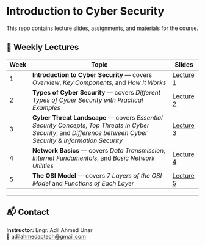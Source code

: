 # Introduction to Cyber Security

This repo contains lecture slides, assignments, and materials for the course.

## 📅 Weekly Lectures

| Week | Topic | Slides |
|------|--------|---------|
| 1 | **Introduction to Cyber Security** — covers *Overview*, *Key Components*, and *How It Works* | [Lecture 1](Week_01_Introduction/Lecture1_Introduction_to_CyberSecurity.pptx) |
| 2 | **Types of Cyber Security** — covers *Different Types of Cyber Security with Practical Examples* | [Lecture 2](Week_02_Types_of_CyberSecurity/Lecture2_Types_of_CyberSecurity.pptx) |
| 3 | **Cyber Threat Landscape** — covers *Essential Security Concepts*, *Top Threats in Cyber Security*, and *Difference between Cyber Security & Information Security* | [Lecture 3](Week_03_Cyber_Threat_Landscape/Lecture3_Cyber_Threat_Landscape.pptx) |
| 4 | **Network Basics** — covers *Data Transmission*, *Internet Fundamentals*, and *Basic Network Utilities* | [Lecture 4](Week_04_Network_Basics/Lecture4_Network_Basics.pptx) |
| 5 | **The OSI Model** — covers *7 Layers of the OSI Model* and *Functions of Each Layer* | [Lecture 5](Week_05_OSI_Model/Lecture5_OSI_Model.pptx) |



---

## 📬 Contact
**Instructor:** Engr. Adil Ahmed Unar  
📧 adilahmedaptech@gmail.com
